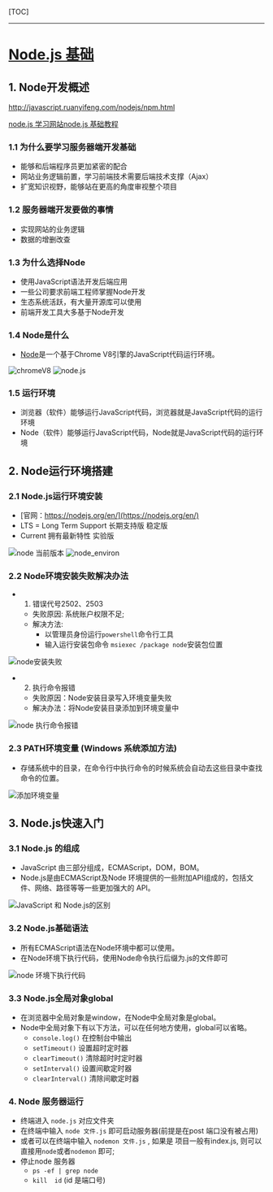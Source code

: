 [TOC]

---

# [Node.js 基础](https://nodejs.jakeyu.top)

## 1. Node开发概述

http://javascript.ruanyifeng.com/nodejs/npm.html

[node.js 学习网站node.js 基础教程](https://nodejs.jakeyu.top)


### 1.1 为什么要学习服务器端开发基础

- 能够和后端程序员更加紧密的配合
- 网站业务逻辑前置，学习前端技术需要后端技术支撑（Ajax）
- 扩宽知识视野，能够站在更高的角度审视整个项目

### 1.2 服务器端开发要做的事情

- 实现网站的业务逻辑
- 数据的增删改查

### 1.3 为什么选择Node

- 使用JavaScript语法开发后端应用
- 一些公司要求前端工程师掌握Node开发
- 生态系统活跃，有大量开源库可以使用
- 前端开发工具大多基于Node开发

### 1.4 Node是什么

- [Node](http://nodejs.cn/download/)是一个基于Chrome V8引擎的JavaScript代码运行环境。

![chromeV8](images/node_chromeV8.png)
![node.js](images/Snip20191005_3.png)

### 1.5 运行环境

- 浏览器（软件）能够运行JavaScript代码，浏览器就是JavaScript代码的运行环境
- Node（软件）能够运行JavaScript代码，Node就是JavaScript代码的运行环境

## 2. Node运行环境搭建 

### 2.1 Node.js运行环境安装 

- [官网：https://nodejs.org/en/](https://nodejs.org/en/)
- LTS = Long Term Support 长期支持版 稳定版
- Current 拥有最新特性 实验版

![node 当前版本](images/node_version.png)
![node_environ](images/node_environ.png)

### 2.2 Node环境安装失败解决办法 

-	1. 错误代号2502、2503
	- 失败原因: 系统账户权限不足;
	- 解决方法:
		- 以管理员身份运行`powershell`命令行工具
		- 输入运行安装包命令 `msiexec /package node`安装包位置

![node安装失败](images/node_install_failure.png)
	
- 2. 执行命令报错
	- 失败原因：Node安装目录写入环境变量失败
	- 解决办法：将Node安装目录添加到环境变量中

![node 执行命令报错](images/node_exe_failure.png)

### 2.3 PATH环境变量 (Windows 系统添加方法)

- 存储系统中的目录，在命令行中执行命令的时候系统会自动去这些目录中查找命令的位置。

![添加环境变量 ](images/node_add_environ_path.png)

## 3. Node.js快速入门

### 3.1 Node.js 的组成

- JavaScript 由三部分组成，ECMAScript，DOM，BOM。
- Node.js是由ECMAScript及Node 环境提供的一些附加API组成的，包括文件、网络、路径等等一些更加强大的 API。

![JavaScript 和 Node.js的区别](images/Snip20191005_4.png)

### 3.2 Node.js基础语法

- 所有ECMAScript语法在Node环境中都可以使用。
- 在Node环境下执行代码，使用Node命令执行后缀为.js的文件即可

![node 环境下执行代码](images/node_exe_code.png)

### 3.3 Node.js全局对象global

- 在浏览器中全局对象是window，在Node中全局对象是global。
- Node中全局对象下有以下方法，可以在任何地方使用，global可以省略。
	- `console.log()`     在控制台中输出
	- `setTimeout()`     设置超时定时器
	- `clearTimeout()`  清除超时时定时器
	- `setInterval()`      设置间歇定时器
	- `clearInterval()`   清除间歇定时器

### 4. Node 服务器运行

- 终端进入 `node.js` 对应文件夹
- 在终端中输入 `node 文件.js` 即可启动服务器(前提是在post 端口没有被占用)
- 或者可以在终端中输入 `nodemon 文件.js` , 如果是 项目一般有index.js, 则可以直接用`node`或者`nodemon` 即可;
- 停止node 服务器
	- `ps -ef | grep node`
	- `kill  id` (id 是端口号)